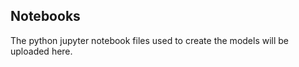   ## Notebooks

  The python jupyter notebook files used to create the models will be uploaded here.
